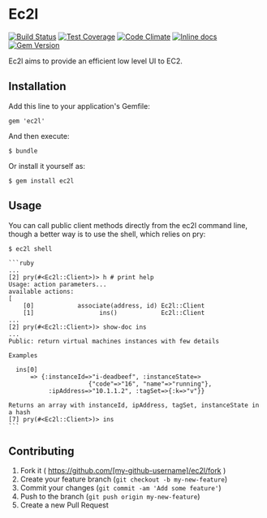 # Ec2l

[![Build Status](https://travis-ci.org/yazgoo/ec2l.svg?branch=master)](https://travis-ci.org/yazgoo/ec2l)
[![Test Coverage](https://codeclimate.com/github/yazgoo/ec2l/coverage.png)](https://codeclimate.com/github/yazgoo/ec2l)
[![Code Climate](https://codeclimate.com/github/yazgoo/ec2l.png)](https://codeclimate.com/github/yazgoo/ec2l)
[![Inline docs](http://inch-ci.org/github/yazgoo/ec2l.png?branch=master)](http://inch-ci.org/github/yazgoo/ec2l)
[![Gem Version](https://badge.fury.io/rb/ec2l.svg)](http://badge.fury.io/rb/ec2l)


Ec2l aims to provide an efficient low level UI to EC2.

## Installation

Add this line to your application's Gemfile:

    gem 'ec2l'

And then execute:

    $ bundle

Or install it yourself as:

    $ gem install ec2l

## Usage

You can call public client methods directly from the ec2l command line,
though a better way is to use the shell, which relies on pry:

    $ ec2l shell

    ```ruby
    ...
    [2] pry(#<Ec2l::Client>)> h # print help
    Usage: action parameters...
    available actions:
    [
        [0]            associate(address, id) Ec2l::Client
        [1]                  ins()            Ec2l::Client
    ...
    [2] pry(#<Ec2l::Client>)> show-doc ins
    ...
    Public: return virtual machines instances with few details

    Examples

      ins[0]
          => {:instanceId=>"i-deadbeef", :instanceState=>
                          {"code"=>"16", "name"=>"running"},
               :ipAddress=>"10.1.1.2", :tagSet=>{:k=>"v"}}

    Returns an array with instanceId, ipAddress, tagSet, instanceState in a hash
    [7] pry(#<Ec2l::Client>)> ins
    ```

## Contributing

1. Fork it ( https://github.com/[my-github-username]/ec2l/fork )
2. Create your feature branch (`git checkout -b my-new-feature`)
3. Commit your changes (`git commit -am 'Add some feature'`)
4. Push to the branch (`git push origin my-new-feature`)
5. Create a new Pull Request
